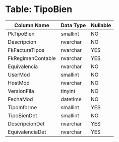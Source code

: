 # Table: TipoBien

| Column Name | Data Type | Nullable |
|-------------|-----------|----------|
| PkTipoBien | smallint | NO |
| Descripcion | nvarchar | NO |
| FkFacturaTipos | nvarchar | YES |
| FkRegimenContable | nvarchar | YES |
| Equivalencia | nvarchar | NO |
| UserMod | smallint | NO |
| HostMod | nvarchar | NO |
| VersionFila | tinyint | NO |
| FechaMod | datetime | NO |
| TipoInforme | smallint | YES |
| TipoBienDet | smallint | NO |
| DescripcionDet | nvarchar | YES |
| EquivalenciaDet | nvarchar | YES |
